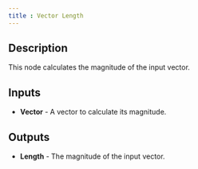 ```yaml
---
title : Vector Length
---
```


## Description

This node calculates the magnitude of the input vector.

## Inputs

- **Vector** - A vector to calculate its magnitude.

## Outputs

- **Length** - The magnitude of the input vector.
